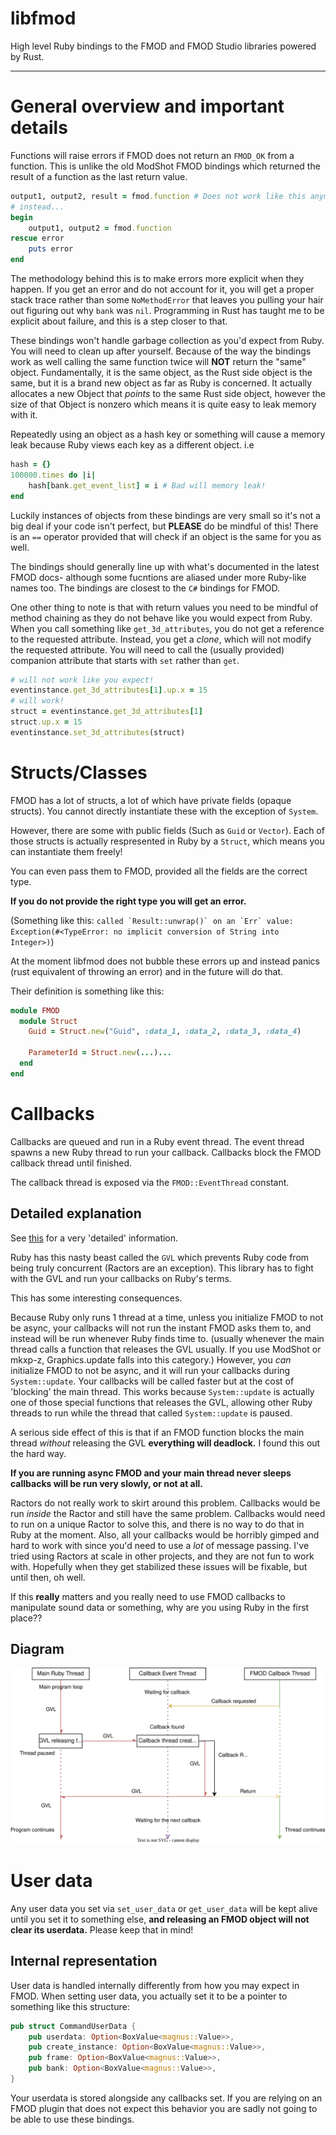 # libfmod
High level Ruby bindings to the FMOD and FMOD Studio libraries powered by Rust.

---

# General overview and important details

Functions will raise errors if FMOD does not return an `FMOD_OK` from a function. This is unlike the old ModShot FMOD bindings which returned the result of a function as the last return value. 
```rb
output1, output2, result = fmod.function # Does not work like this anymore!
# instead...
begin
    output1, output2 = fmod.function
rescue error
    puts error
end
```
The methodology behind this is to make errors more explicit when they happen. If you get an error and do not account for it, you will get a proper stack trace rather than some `NoMethodError` that leaves you pulling your hair out figuring out why `bank` was `nil`. Programming in Rust has taught me to be explicit about failure, and this is a step closer to that.

These bindings won't handle garbage collection as you'd expect from Ruby. You will need to clean up after yourself.
Because of the way the bindings work as well calling the same function twice will **NOT** return the "same" object. Fundamentally, it is the same object, as the Rust side object is the same, but it is a brand new object as far as Ruby is concerned. It actually allocates a new Object that *points* to the same Rust side object, however the size of that Object is nonzero which means it is quite easy to leak memory with it.

Repeatedly using an object as a hash key or something will cause a memory leak because Ruby views each key as a different object.
i.e
```rb
hash = {}
100000.times do |i|
    hash[bank.get_event_list] = i # Bad will memory leak!
end
```

Luckily instances of objects from these bindings are very small so it's not a big deal if your code isn't perfect, but **PLEASE** do be mindful of this!
There is an `==` operator provided that will check if an object is the same for you as well.

The bindings should generally line up with what's documented in the latest FMOD docs- although some fucntions are aliased under more Ruby-like names too. 
The bindings are closest to the `C#` bindings for FMOD.

One other thing to note is that with return values you need to be mindful of method chaining as they do not behave like you would expect from Ruby.
When you call something like `get_3d_attributes`, you do not get a reference to the requested attribute. 
Instead, you get a *clone*, which will not modify the requested attribute. You will need to call the (usually provided) companion attribute that starts with `set` rather than `get`.
```rb
# will not work like you expect!
eventinstance.get_3d_attributes[1].up.x = 15
# will work!
struct = eventinstance.get_3d_attributes[1]
struct.up.x = 15
eventinstance.set_3d_attributes(struct)
```

# Structs/Classes

FMOD has a lot of structs, a lot of which have private fields (opaque structs). You cannot directly instantiate these with the exception of `System`.

However, there are some with public fields (Such as `Guid` or `Vector`). 
Each of those structs is actually respresented in Ruby by a `Struct`, which means you can instantiate them freely! 

You can even pass them to FMOD, provided all the fields are the correct type.

**If you do not provide the right type you will get an error.**

(Something like this: ```called `Result::unwrap()` on an `Err` value: Exception(#<TypeError: no implicit conversion of String into Integer>)```)

At the moment libfmod does not bubble these errors up and instead panics (rust equivalent of throwing an error) and in the future will do that.

Their definition is something like this:
```rb
module FMOD
  module Struct
    Guid = Struct.new("Guid", :data_1, :data_2, :data_3, :data_4)

    ParameterId = Struct.new(...)...
  end
end
```

# Callbacks

Callbacks are queued and run in a Ruby event thread. The event thread spawns a new Ruby thread to run your callback. Callbacks block the FMOD callback thread until finished.

The callback thread is exposed via the `FMOD::EventThread` constant.

## Detailed explanation

See [this](https://www.burgestrand.se/articles/asynchronous-callbacks-in-ruby-c-extensions/) for a very 'detailed' information. 

Ruby has this nasty beast called the `GVL` which prevents Ruby code from being truly concurrent (Ractors are an exception). This library has to fight with the GVL and run your callbacks on Ruby's terms.

This has some interesting consequences. 

Because Ruby only runs 1 thread at a time, unless you initialize FMOD to not be async, your callbacks will not run the instant FMOD asks them to, and instead will be run whenever Ruby finds time to. (usually whenever the main thread calls a function that releases the GVL usually. If you use ModShot or mkxp-z, Graphics.update falls into this category.)
However, you *can* initialize FMOD to not be async, and it will run your callbacks during `System::update`. Your callbacks will be called faster but at the cost of 'blocking' the main thread.
This works because `System::update` is actually one of those special functions that releases the GVL, allowing other Ruby threads to run while the thread that called `System::update` is paused.

A serious side effect of this is that if an FMOD function blocks the main thread *without* releasing the GVL **everything will deadlock.** I found this out the hard way.

**If you are running async FMOD and your main thread never sleeps callbacks will be run very slowly, or not at all.**

Ractors do not really work to skirt around this problem. Callbacks would be run *inside* the Ractor and still have the same problem. Callbacks would need to run on a unique Ractor to solve this, and there is no way to do that in Ruby at the moment. Also, all your callbacks would be horribly gimped and hard to work with since you'd need to use a *lot* of message passing.
I've tried using Ractors at scale in other projects, and they are not fun to work with. Hopefully when they get stabilized these issues will be fixable, but until then, oh well.

If this **really** matters and you really need to use FMOD callbacks to manipulate sound data or something, why are you using Ruby in the first place??

## Diagram

![Callback diagram](media/Callback_flow.svg)

# User data

Any user data you set via `set_user_data` or `get_user_data` will be kept alive until you set it to something else, **and releasing an FMOD object will not clear its userdata.**
Please keep that in mind!

## Internal representation

User data is handled internally differently from how you may expect in FMOD.
When setting user data, you actually set it to be a pointer to something like this structure:

```rs
pub struct CommandUserData {
    pub userdata: Option<BoxValue<magnus::Value>>,
    pub create_instance: Option<BoxValue<magnus::Value>>,
    pub frame: Option<BoxValue<magnus::Value>>,
    pub bank: Option<BoxValue<magnus::Value>>,
}
```

Your userdata is stored alongside any callbacks set. If you are relying on an FMOD plugin that does not expect this behavior you are sadly not going to be able to use these bindings.
